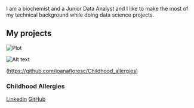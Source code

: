 I am a biochemist and a Junior Data Analyst and I like to make the most of my technical background while doing data science projects.
  

## My projects  


![Plot](ca.png)

![Alt text](logo.png)

(https://github.com/joanafloresc/Childhood_allergies)

### Childhood Allergies




[Linkedin](https://www.linkedin.com/in/joanafloresc/)
[GitHub](https://github.com/joanafloresc)